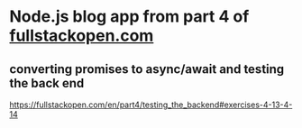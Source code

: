# Node.js blog app from part 4 of [fullstackopen.com](https://fullstackopen.com/en/part4/user_administration)
## converting promises to async/await and testing the back end
https://fullstackopen.com/en/part4/testing_the_backend#exercises-4-13-4-14